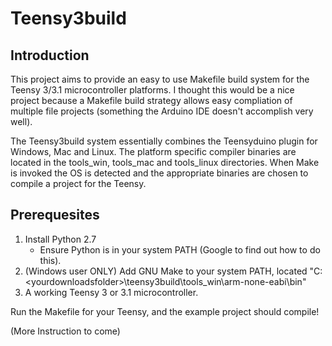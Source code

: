 Teensy3build
============

Introduction
------------
This project aims to provide an easy to use Makefile build system for the Teensy 3/3.1 microcontroller platforms. I thought this would be a nice project because a Makefile build strategy allows easy compliation of multiple file projects (something the Arduino IDE doesn't accomplish very well).

The Teensy3build system essentially combines the Teensyduino plugin for Windows, Mac and Linux. The platform specific compiler binaries are located in the tools_win, tools_mac and tools_linux directories. When Make is invoked the OS is detected and the appropriate binaries are chosen to compile a project for the Teensy.


Prerequesites
-------------
1. Install Python 2.7
	- Ensure Python is in your system PATH (Google to find out how to do this).
2. (Windows user ONLY) Add GNU Make to your system PATH, located "C:\<yourdownloadsfolder>\teensy3build\tools_win\arm-none-eabi\bin"
3. A working Teensy 3 or 3.1 microcontroller.

Run the Makefile for your Teensy, and the example project should compile!

(More Instruction to come)

